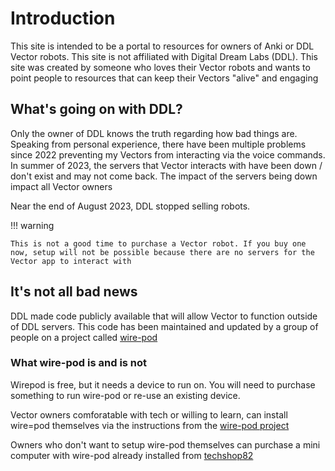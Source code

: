 # Introduction

This site is intended to be a portal to resources for owners of Anki or DDL Vector robots. This site is not affiliated with Digital Dream Labs (DDL). This site was created by someone who loves their Vector robots and wants to point people to resources that can keep their Vectors "alive" and engaging

## What's going on with DDL?

Only the owner of DDL knows the truth regarding how bad things are. Speaking from personal experience, there have been multiple problems since 2022 preventing my Vectors from interacting via the voice commands. In summer of 2023, the servers that Vector interacts with have been down / don't exist and may not come back. The impact of the servers being down impact all Vector owners

Near the end of August 2023, DDL stopped selling robots. 

!!! warning 

    This is not a good time to purchase a Vector robot. If you buy one now, setup will not be possible because there are no servers for the Vector app to interact with

## It's not all bad news

DDL made code publicly available that will allow Vector to function outside of DDL servers. This code has been maintained and updated by a group of people on a project called [wire-pod](https://github.com/kercre123/wire-pod)

### What wire-pod is and is not

Wirepod is free, but it needs a device to run on. You will need to purchase something to run wire-pod or re-use an existing device.

Vector owners comforatable with tech or willing to learn, can install wire=pod themselves via the instructions from the [wire-pod project](https://github.com/kercre123/wire-pod)

Owners who don't want to setup wire-pod themselves can purchase a mini computer with wire-pod already installed from [techshop82](https://techshop82.com/shop/wire-pod-server/)
